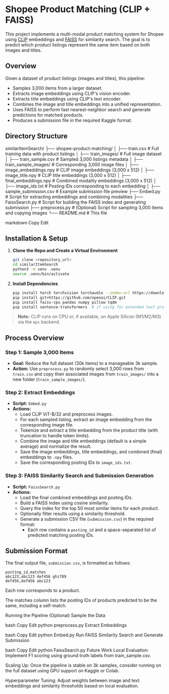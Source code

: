 # Shopee Product Matching (CLIP + FAISS)

This project implements a multi-modal product matching system for Shopee using [CLIP](https://openai.com/research/clip) embeddings and [FAISS](https://github.com/facebookresearch/faiss) for similarity search. The goal is to predict which product listings represent the same item based on both images and titles.

## Overview

Given a dataset of product listings (images and titles), this pipeline:
- Samples 3,000 items from a larger dataset.
- Extracts image embeddings using CLIP's vision encoder.
- Extracts title embeddings using CLIP's text encoder.
- Combines the image and title embeddings into a unified representation.
- Uses FAISS to perform fast nearest-neighbor search and generate predictions for matched products.
- Produces a submission file in the required Kaggle format.

## Directory Structure

similarItemSearch/
├── shopee-product-matching/
│ ├── train.csv # Full training data with product listings
│ ├── train_images/ # Full image dataset
│ ├── train_sample.csv # Sampled 3,000 listings metadata
│ ├── train_sample_images/ # Corresponding 3,000 image files
│ ├── image_embeddings.npy # CLIP image embeddings (3,000 x 512)
│ ├── image_title.npy # CLIP title embeddings (3,000 x 512)
│ ├── final_embeddings.npy # Combined modality embeddings (3,000 x 512)
│ ├── image_ids.txt # Posting IDs corresponding to each embedding
│ ├── sample_submission.csv # Example submission file preview
├── Embed.py # Script for extracting embeddings and combining modalities
├── FaissSearch.py # Script for building the FAISS index and generating submission
├── preprocess.py # (Optional) Script for sampling 3,000 items and copying images
└── README.md # This file

markdown
Copy
Edit

## Installation & Setup

1. **Clone the Repo and Create a Virtual Environment**
    ```bash
    git clone <repository_url>
    cd similarItemSearch
    python3 -m venv .venv
    source .venv/bin/activate
    ```

2. **Install Dependencies**
    ```bash
    pip install torch torchvision torchaudio --index-url https://download.pytorch.org/whl/cpu
    pip install git+https://github.com/openai/CLIP.git
    pip install faiss-cpu pandas numpy pillow tqdm
    pip install sentence-transformers  # if using for extended text processing
    ```

> **Note:** CLIP runs on CPU or, if available, on Apple Silicon (M1/M2/M3) via the `mps` backend.

## Process Overview

### Step 1: Sample 3,000 Items
- **Goal:** Reduce the full dataset (30k items) to a manageable 3k sample.
- **Action:** Use `preprocess.py` to randomly select 3,000 rows from `train.csv` and copy their associated images from `train_images/` into a new folder (`train_sample_images/`).

### Step 2: Extract Embeddings
- **Script:** `Embed.py`
- **Actions:**
  - Load CLIP ViT-B/32 and preprocess images.
  - For each sampled listing, extract an image embedding from the corresponding image file.
  - Tokenize and extract a title embedding from the product title (with truncation to handle token limits).
  - Combine the image and title embeddings (default is a simple average) and normalize the result.
  - Save the image embeddings, title embeddings, and combined (final) embeddings to `.npy` files.
  - Save the corresponding posting IDs to `image_ids.txt`.

### Step 3: FAISS Similarity Search and Submission Generation
- **Script:** `FaissSearch.py`
- **Actions:**
  - Load the final combined embeddings and posting IDs.
  - Build a FAISS index using cosine similarity.
  - Query the index for the top 50 most similar items for each product.
  - Optionally filter results using a similarity threshold.
  - Generate a submission CSV file (`submission.csv`) in the required format:
    - Each row contains a `posting_id` and a space-separated list of predicted matching posting IDs.

## Submission Format

The final output file, `submission.csv`, is formatted as follows:

```csv
posting_id,matches
abc123,abc123 def456 ghi789
def456,def456 abc123
```
Each row corresponds to a product.

The matches column lists the posting IDs of products predicted to be the same, including a self-match.

Running the Pipeline
(Optional) Sample the Data

bash
Copy
Edit
python preprocess.py
Extract Embeddings

bash
Copy
Edit
python Embed.py
Run FAISS Similarity Search and Generate Submission

bash
Copy
Edit
python FaissSearch.py
Future Work
Local Evaluation: Implement F1 scoring using ground truth labels from train_sample.csv.

Scaling Up: Once the pipeline is stable on 3k samples, consider running on the full dataset using GPU support on Kaggle or Colab.

Hyperparameter Tuning: Adjust weights between image and text embeddings and similarity thresholds based on local evaluation.
